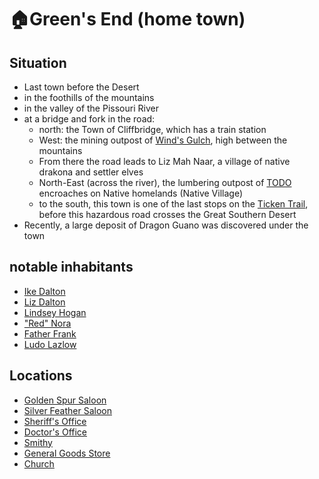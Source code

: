# 🏠Green's End (home town)
## Situation
- Last town before the Desert
- in the foothills of the mountains
- in the valley of the Pissouri River
- at a bridge and fork in the road:
  - north: the Town of Cliffbridge, which has a train station
  - West: the mining outpost of [Wind's Gulch](/towns/winds-gulch/mine-outpost.md), high between the mountains
  - From there the road leads to Liz Mah Naar, a village of native drakona and settler elves
  - North-East (across the river), the lumbering outpost of [TODO](/towns/lumber-post/lumber-post.md) encroaches on Native homelands (Native Village)
  - to the south, this town is one of the last stops on the [Ticken Trail](/regions/borderlands/ticken-trail.md), before this hazardous road crosses the Great Southern Desert
- Recently, a large deposit of Dragon Guano was discovered under the town
## notable inhabitants
- [Ike Dalton](/hometown/npc/ike-dalton.md)
- [Liz Dalton](/hometown/npc/liz-dalton.md)
- [Lindsey Hogan](/hometown/npc/sheriff.md)
- ["Red" Nora](/hometown/npc/nora.md)
- [Father Frank](/hometown/npc/priest.md)
- [Ludo Lazlow](/hometown/npc/ludo-lazlow.md)
## Locations
- [Golden Spur Saloon](/hometown/loc/golden-saloon.md)
- [Silver Feather Saloon](/hometown/loc/silver-saloon.md)
- [Sheriff's Office](/hometown/loc/sheriffs-office.md)
- [Doctor's Office](/hometown/loc/doctors-office.md)
- [Smithy](/hometown/loc/smithy.md)
- [General Goods Store](/hometown/loc/store.md)
- [Church](/hometown/loc/church.md)
